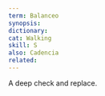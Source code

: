 ```yaml
---
term: Balanceo
synopsis:
dictionary:
cat: Walking
skill: S
also: Cadencia
related:
---
```

A deep check and replace.
